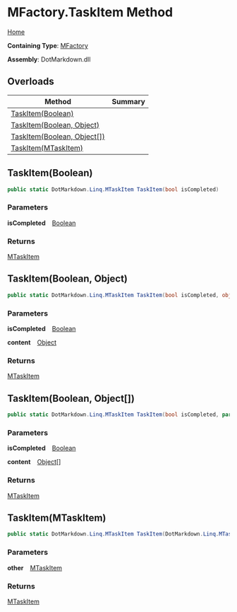 # MFactory\.TaskItem Method

[Home](../../../../README.md)

**Containing Type**: [MFactory](../README.md)

**Assembly**: DotMarkdown\.dll

## Overloads

| Method | Summary |
| ------ | ------- |
| [TaskItem(Boolean)](#DotMarkdown_Linq_MFactory_TaskItem_System_Boolean_) | |
| [TaskItem(Boolean, Object)](#DotMarkdown_Linq_MFactory_TaskItem_System_Boolean_System_Object_) | |
| [TaskItem(Boolean, Object\[\])](#DotMarkdown_Linq_MFactory_TaskItem_System_Boolean_System_Object___) | |
| [TaskItem(MTaskItem)](#DotMarkdown_Linq_MFactory_TaskItem_DotMarkdown_Linq_MTaskItem_) | |

## TaskItem\(Boolean\) <a name="DotMarkdown_Linq_MFactory_TaskItem_System_Boolean_"></a>

```csharp
public static DotMarkdown.Linq.MTaskItem TaskItem(bool isCompleted)
```

### Parameters

**isCompleted** &ensp; [Boolean](https://docs.microsoft.com/en-us/dotnet/api/system.boolean)

### Returns

[MTaskItem](../../MTaskItem/README.md)

## TaskItem\(Boolean, Object\) <a name="DotMarkdown_Linq_MFactory_TaskItem_System_Boolean_System_Object_"></a>

```csharp
public static DotMarkdown.Linq.MTaskItem TaskItem(bool isCompleted, object content)
```

### Parameters

**isCompleted** &ensp; [Boolean](https://docs.microsoft.com/en-us/dotnet/api/system.boolean)

**content** &ensp; [Object](https://docs.microsoft.com/en-us/dotnet/api/system.object)

### Returns

[MTaskItem](../../MTaskItem/README.md)

## TaskItem\(Boolean, Object\[\]\) <a name="DotMarkdown_Linq_MFactory_TaskItem_System_Boolean_System_Object___"></a>

```csharp
public static DotMarkdown.Linq.MTaskItem TaskItem(bool isCompleted, params object[] content)
```

### Parameters

**isCompleted** &ensp; [Boolean](https://docs.microsoft.com/en-us/dotnet/api/system.boolean)

**content** &ensp; [Object](https://docs.microsoft.com/en-us/dotnet/api/system.object)\[\]

### Returns

[MTaskItem](../../MTaskItem/README.md)

## TaskItem\(MTaskItem\) <a name="DotMarkdown_Linq_MFactory_TaskItem_DotMarkdown_Linq_MTaskItem_"></a>

```csharp
public static DotMarkdown.Linq.MTaskItem TaskItem(DotMarkdown.Linq.MTaskItem other)
```

### Parameters

**other** &ensp; [MTaskItem](../../MTaskItem/README.md)

### Returns

[MTaskItem](../../MTaskItem/README.md)

